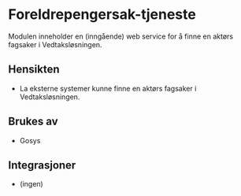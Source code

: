 # Foreldrepengersak-tjeneste

Modulen inneholder en (inngående) web service for å finne en aktørs fagsaker i Vedtaksløsningen.

## Hensikten

* La eksterne systemer kunne finne en aktørs fagsaker i Vedtaksløsningen.

## Brukes av

* Gosys

## Integrasjoner

* (ingen)
